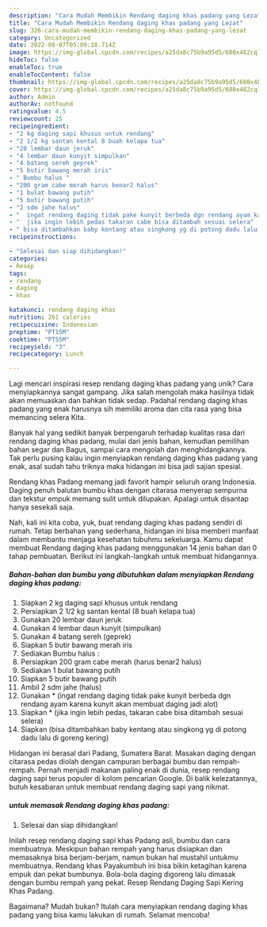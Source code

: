 ```yaml
---
description: "Cara Mudah Membikin Rendang daging khas padang yang Lezat"
title: "Cara Mudah Membikin Rendang daging khas padang yang Lezat"
slug: 326-cara-mudah-membikin-rendang-daging-khas-padang-yang-lezat
category: Uncategorized
date: 2022-08-07T05:09:18.714Z
image: https://img-global.cpcdn.com/recipes/a25da8c75b9a95d5/680x482cq70/rendang-daging-khas-padang-foto-resep-utama.jpg
hideToc: false
enableToc: true
enableTocContent: false
thumbnail: https://img-global.cpcdn.com/recipes/a25da8c75b9a95d5/680x482cq70/rendang-daging-khas-padang-foto-resep-utama.jpg
cover: https://img-global.cpcdn.com/recipes/a25da8c75b9a95d5/680x482cq70/rendang-daging-khas-padang-foto-resep-utama.jpg
author: Admin
authorAv: notfound
ratingvalue: 4.5
reviewcount: 25
recipeingredient:
- "2 kg daging sapi khusus untuk rendang"
- "2 1/2 kg santan kental 8 buah kelapa tua"
- "20 lembar daun jeruk"
- "4 lembar daun kunyit simpulkan"
- "4 batang sereh geprek"
- "5 butir bawang merah iris"
- " Bumbu halus "
- "200 gram cabe merah harus benar2 halus"
- "1 bulat bawang putih"
- "5 butir bawang putih"
- "2 sdm jahe halus"
- "  ingat rendang daging tidak pake kunyit berbeda dgn rendang ayam karena kunyit akan membuat daging jadi alot"
- "  jika ingin lebih pedas takaran cabe bisa ditambah sesuai selera"
- " bisa ditambahkan baby kentang atau singkong yg di potong dadu lalu di goreng kering"
recipeinstructions:

- "Selesai dan siap dihidangkan!"
categories:
- Resep
tags:
- rendang
- daging
- khas

katakunci: rendang daging khas 
nutrition: 261 calories
recipecuisine: Indonesian
preptime: "PT15M"
cooktime: "PT55M"
recipeyield: "3"
recipecategory: Lunch

---
```





Lagi mencari inspirasi resep rendang daging khas padang yang unik? Cara menyiapkannya sangat gampang. Jika salah mengolah maka hasilnya tidak akan memuaskan dan bahkan tidak sedap. Padahal rendang daging khas padang yang enak harusnya sih memiliki aroma dan cita rasa yang bisa memancing selera Kita.





Banyak hal yang sedikit banyak berpengaruh terhadap kualitas rasa dari rendang daging khas padang, mulai dari jenis bahan, kemudian pemilihan bahan segar dan Bagus, sampai cara mengolah dan menghidangkannya. Tak perlu pusing kalau ingin menyiapkan rendang daging khas padang yang enak,      asal sudah tahu triknya maka hidangan ini bisa jadi sajian spesial.














Rendang khas Padang memang jadi favorit hampir seluruh orang Indonesia. Daging penuh balutan bumbu khas dengan citarasa menyerap sempurna dan tekstur empuk memang sulit untuk dilupakan. Apalagi untuk disantap hanya sesekali saja.






Nah, kali ini kita coba, yuk, buat rendang daging khas padang sendiri di rumah. Tetap berbahan yang sederhana, hidangan ini bisa memberi manfaat dalam membantu menjaga kesehatan tubuhmu sekeluarga. Kamu dapat membuat Rendang daging khas padang menggunakan 14 jenis bahan dan 0 tahap pembuatan. Berikut ini langkah-langkah untuk membuat hidangannya.

<!--inarticleads1-->

##### Bahan-bahan dan bumbu yang dibutuhkan dalam menyiapkan Rendang daging khas padang:

1. Siapkan 2 kg daging sapi khusus untuk rendang
1. Persiapkan 2 1/2 kg santan kental (8 buah kelapa tua)
1. Gunakan 20 lembar daun jeruk
1. Gunakan 4 lembar daun kunyit (simpulkan)
1. Gunakan 4 batang sereh (geprek)
1. Siapkan 5 butir bawang merah iris
1. Sediakan  Bumbu halus :
1. Persiapkan 200 gram cabe merah (harus benar2 halus)
1. Sediakan 1 bulat bawang putih
1. Siapkan 5 butir bawang putih
1. Ambil 2 sdm jahe (halus)
1. Gunakan  * (ingat rendang daging tidak pake kunyit berbeda dgn rendang ayam karena kunyit akan membuat daging jadi alot)
1. Siapkan  * (jika ingin lebih pedas, takaran cabe bisa ditambah sesuai selera)
1. Siapkan  (bisa ditambahkan baby kentang atau singkong yg di potong dadu lalu di goreng kering)


Hidangan ini berasal dari Padang, Sumatera Barat. Masakan daging dengan citarasa pedas diolah dengan campuran berbagai bumbu dan rempah-rempah. Pernah menjadi makanan paling enak di dunia, resep rendang daging sapi terus populer di kolom pencarian Google. Di balik kelezatannya, butuh kesabaran untuk membuat rendang daging sapi yang nikmat. 

<!--inarticleads2-->

#####  untuk memasak Rendang daging khas padang:


1. Selesai dan siap dihidangkan!

Inilah resep rendang daging sapi khas Padang asli, bumbu dan cara membuatnya. Meskipun bahan rempah yang harus disiapkan dan memasaknya bisa berjam-berjam, namun bukan hal mustahil untukmu membuatnya. Rendang khas Payakumbuh ini bisa bikin ketagihan karena empuk dan pekat bumbunya. Bola-bola daging digoreng lalu dimasak dengan bumbu rempah yang pekat. Resep Rendang Daging Sapi Kering Khas Padang. 

Bagaimana? Mudah bukan? Itulah cara menyiapkan rendang daging khas padang yang bisa kamu lakukan di rumah. Selamat mencoba!
